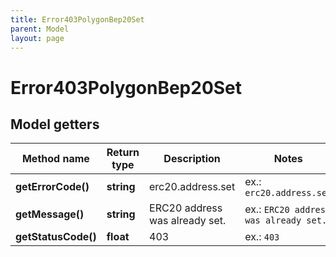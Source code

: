 ```yaml
---
title: Error403PolygonBep20Set
parent: Model
layout: page
---
```


# Error403PolygonBep20Set

## Model getters

Method name | Return type | Description | Notes
------------ | ------------- | ------------- | -------------
**getErrorCode()** | **string** | erc20.address.set | ex.: `erc20.address.set`
**getMessage()** | **string** | ERC20 address was already set. | ex.: `ERC20 address was already set.`
**getStatusCode()** | **float** | 403 | ex.: `403`

